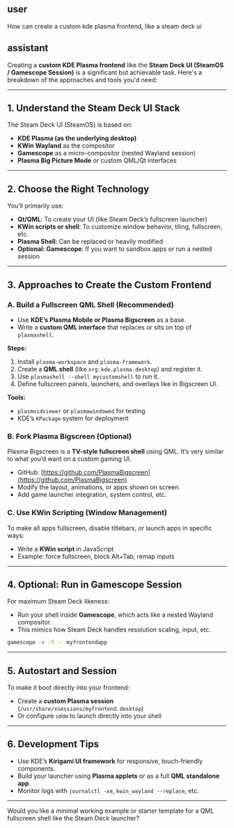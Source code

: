 ## user
How can create a custom kde plasma frontend, like a steam deck ui
## assistant

Creating a **custom KDE Plasma frontend** like the **Steam Deck UI (SteamOS / Gamescope Session)** is a significant but achievable task. Here's a breakdown of the approaches and tools you'd need:

---

## **1. Understand the Steam Deck UI Stack**
The Steam Deck UI (SteamOS) is based on:

- **KDE Plasma (as the underlying desktop)**
- **KWin Wayland** as the compositor
- **Gamescope** as a micro-compositor (nested Wayland session)
- **Plasma Big Picture Mode** or custom QML/Qt interfaces

---

## **2. Choose the Right Technology**
You’ll primarily use:

- **Qt/QML**: To create your UI (like Steam Deck’s fullscreen launcher)
- **KWin scripts or shell**: To customize window behavior, tiling, fullscreen, etc.
- **Plasma Shell**: Can be replaced or heavily modified
- **Optional: Gamescope**: If you want to sandbox apps or run a nested session

---

## **3. Approaches to Create the Custom Frontend**

### **A. Build a Fullscreen QML Shell (Recommended)**
- Use **KDE’s Plasma Mobile or Plasma Bigscreen** as a base.
- Write a **custom QML interface** that replaces or sits on top of `plasmashell`.

**Steps:**
1. Install `plasma-workspace` and `plasma-framework`.
2. Create a **QML shell** (like `org.kde.plasma.desktop`) and register it.
3. Use `plasmashell --shell mycustomshell` to run it.
4. Define fullscreen panels, launchers, and overlays like in Bigscreen UI.

**Tools:**
- `plasmoidviewer` or `plasmawindowed` for testing
- KDE’s `KPackage` system for deployment

### **B. Fork Plasma Bigscreen (Optional)**
Plasma Bigscreen is a **TV-style fullscreen shell** using QML. It’s very similar to what you’d want on a custom gaming UI.

- GitHub: [https://github.com/PlasmaBigscreen](https://github.com/PlasmaBigscreen)
- Modify the layout, animations, or apps shown on screen.
- Add game launcher integration, system control, etc.

### **C. Use KWin Scripting (Window Management)**
To make all apps fullscreen, disable titlebars, or launch apps in specific ways:

- Write a **KWin script** in JavaScript
- Example: force fullscreen, block Alt+Tab, remap inputs

---

## **4. Optional: Run in Gamescope Session**
For maximum Steam Deck likeness:

- Run your shell inside **Gamescope**, which acts like a nested Wayland compositor.
- This mimics how Steam Deck handles resolution scaling, input, etc.

```bash
gamescope -e -f -- myfrontendapp
```

---

## **5. Autostart and Session**
To make it boot directly into your frontend:

- Create a **custom Plasma session** (`/usr/share/xsessions/myfrontend.desktop`)
- Or configure `sddm` to launch directly into your shell

---

## **6. Development Tips**
- Use KDE’s **Kirigami UI framework** for responsive, touch-friendly components.
- Build your launcher using **Plasma applets** or as a full **QML standalone app**.
- Monitor logs with `journalctl -xe`, `kwin_wayland --replace`, etc.

---

Would you like a minimal working example or starter template for a QML fullscreen shell like the Steam Deck launcher?